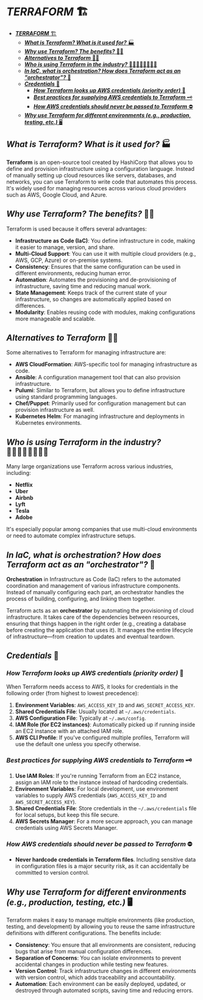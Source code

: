 # ***TERRAFORM*** 🏗️
- [***TERRAFORM*** 🏗️](#terraform-️)
  - [***What is Terraform? What is it used for?*** 🏭](#what-is-terraform-what-is-it-used-for-)
  - [***Why use Terraform? The benefits?*** 👍🏾](#why-use-terraform-the-benefits-)
  - [***Alternatives to Terraform*** 🧟‍♀️](#alternatives-to-terraform-️)
  - [***Who is using Terraform in the industry?*** 👨🏾‍👩🏾‍👧🏾‍👦🏾](#who-is-using-terraform-in-the-industry-)
  - [***In IaC, what is orchestration? How does Terraform act as an "orchestrator"?*** 🎺](#in-iac-what-is-orchestration-how-does-terraform-act-as-an-orchestrator-)
  - [***Credentials*** 🔐](#credentials-)
    - [***How Terraform looks up AWS credentials (priority order)*** 🎁](#how-terraform-looks-up-aws-credentials-priority-order-)
    - [***Best practices for supplying AWS credentials to Terraform*** 🗝️](#best-practices-for-supplying-aws-credentials-to-terraform-️)
    - [***How AWS credentials should never be passed to Terraform*** ⛔](#how-aws-credentials-should-never-be-passed-to-terraform-)
  - [***Why use Terraform for different environments (e.g., production, testing, etc.)*** 🖥️](#why-use-terraform-for-different-environments-eg-production-testing-etc-️)


## ***What is Terraform? What is it used for?*** 🏭

**Terraform** is an open-source tool created by HashiCorp that allows you to define and provision infrastructure using a configuration language. Instead of manually setting up cloud resources like servers, databases, and networks, you can use Terraform to write code that automates this process. It's widely used for managing resources across various cloud providers such as AWS, Google Cloud, and Azure.

## ***Why use Terraform? The benefits?*** 👍🏾

Terraform is used because it offers several advantages:

- **Infrastructure as Code (IaC)**: You define infrastructure in code, making it easier to manage, version, and share.
- **Multi-Cloud Support**: You can use it with multiple cloud providers (e.g., AWS, GCP, Azure) or on-premise systems.
- **Consistency**: Ensures that the same configuration can be used in different environments, reducing human error.
- **Automation**: Automates the provisioning and de-provisioning of infrastructure, saving time and reducing manual work.
- **State Management**: Keeps track of the current state of your infrastructure, so changes are automatically applied based on differences.
- **Modularity**: Enables reusing code with modules, making configurations more manageable and scalable.

## ***Alternatives to Terraform*** 🧟‍♀️

Some alternatives to Terraform for managing infrastructure are:

- **AWS CloudFormation**: AWS-specific tool for managing infrastructure as code.
- **Ansible**: A configuration management tool that can also provision infrastructure.
- **Pulumi**: Similar to Terraform, but allows you to define infrastructure using standard programming languages.
- **Chef/Puppet**: Primarily used for configuration management but can provision infrastructure as well.
- **Kubernetes Helm**: For managing infrastructure and deployments in Kubernetes environments.

## ***Who is using Terraform in the industry?*** 👨🏾‍👩🏾‍👧🏾‍👦🏾

Many large organizations use Terraform across various industries, including:

- **Netflix**
- **Uber**
- **Airbnb**
- **Lyft**
- **Tesla**
- **Adobe**

It's especially popular among companies that use multi-cloud environments or need to automate complex infrastructure setups.

## ***In IaC, what is orchestration? How does Terraform act as an "orchestrator"?*** 🎺

**Orchestration** in Infrastructure as Code (IaC) refers to the automated coordination and management of various infrastructure components. Instead of manually configuring each part, an orchestrator handles the process of building, configuring, and linking them together.

Terraform acts as an **orchestrator** by automating the provisioning of cloud infrastructure. It takes care of the dependencies between resources, ensuring that things happen in the right order (e.g., creating a database before creating the application that uses it). It manages the entire lifecycle of infrastructure—from creation to updates and eventual teardown.

## ***Credentials*** 🔐

### ***How Terraform looks up AWS credentials (priority order)*** 🎁

When Terraform needs access to AWS, it looks for credentials in the following order (from highest to lowest precedence):

1. **Environment Variables**: `AWS_ACCESS_KEY_ID` and `AWS_SECRET_ACCESS_KEY`.
2. **Shared Credentials File**: Usually located at `~/.aws/credentials`.
3. **AWS Configuration File**: Typically at `~/.aws/config`.
4. **IAM Role (for EC2 instances)**: Automatically picked up if running inside an EC2 instance with an attached IAM role.
5. **AWS CLI Profile**: If you've configured multiple profiles, Terraform will use the default one unless you specify otherwise.

### ***Best practices for supplying AWS credentials to Terraform*** 🗝️

1. **Use IAM Roles**: If you're running Terraform from an EC2 instance, assign an IAM role to the instance instead of hardcoding credentials.
2. **Environment Variables**: For local development, use environment variables to supply AWS credentials (`AWS_ACCESS_KEY_ID` and `AWS_SECRET_ACCESS_KEY`).
3. **Shared Credentials File**: Store credentials in the `~/.aws/credentials` file for local setups, but keep this file secure.
4. **AWS Secrets Manager**: For a more secure approach, you can manage credentials using AWS Secrets Manager.

### ***How AWS credentials should never be passed to Terraform*** ⛔

- **Never hardcode credentials in Terraform files**. Including sensitive data in configuration files is a major security risk, as it can accidentally be committed to version control.

## ***Why use Terraform for different environments (e.g., production, testing, etc.)*** 🖥️

Terraform makes it easy to manage multiple environments (like production, testing, and development) by allowing you to reuse the same infrastructure definitions with different configurations. The benefits include:

- **Consistency**: You ensure that all environments are consistent, reducing bugs that arise from manual configuration differences.
- **Separation of Concerns**: You can isolate environments to prevent accidental changes in production while testing new features.
- **Version Control**: Track infrastructure changes in different environments with version control, which adds traceability and accountability.
- **Automation**: Each environment can be easily deployed, updated, or destroyed through automated scripts, saving time and reducing errors.
